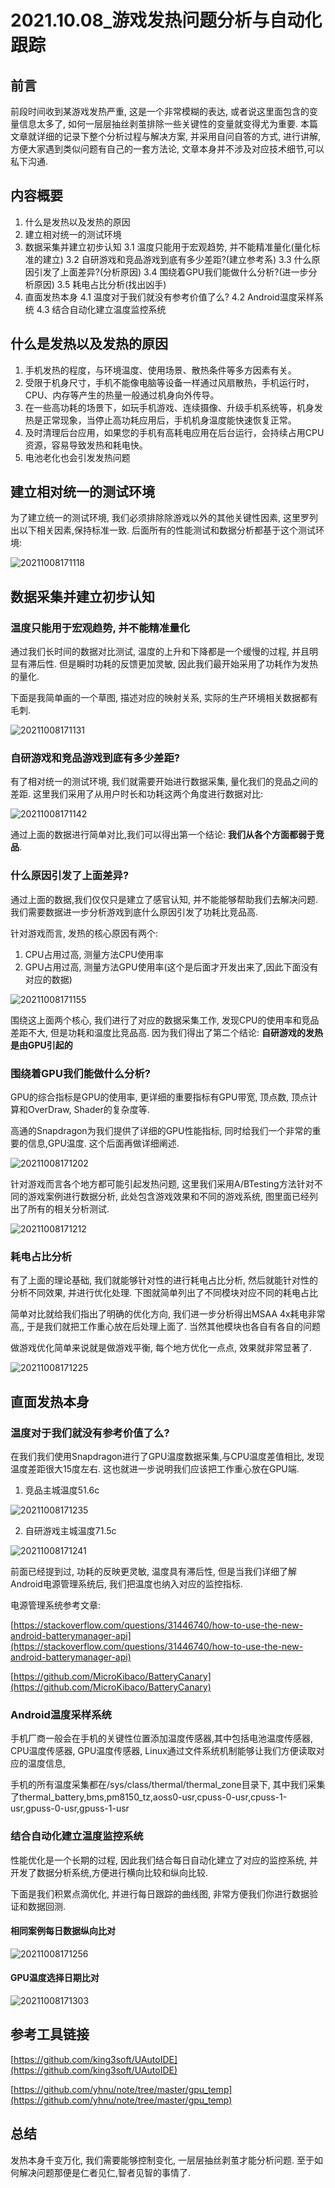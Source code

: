 # 2021.10.08_游戏发热问题分析与自动化跟踪

## 前言

前段时间收到某游戏发热严重, 这是一个非常模糊的表达, 或者说这里面包含的变量信息太多了, 如何一层层抽丝剥茧排除一些关键性的变量就变得尤为重要.
本篇文章就详细的记录下整个分析过程与解决方案, 并采用自问自答的方式, 进行讲解, 方便大家遇到类似问题有自己的一套方法论, 文章本身并不涉及对应技术细节,可以私下沟通.

## 内容概要

1. 什么是发热以及发热的原因
2. 建立相对统一的测试环境
3. 数据采集并建立初步认知
    3.1 温度只能用于宏观趋势, 并不能精准量化(量化标准的建立)
    3.2 自研游戏和竞品游戏到底有多少差距?(建立参考系)
    3.3 什么原因引发了上面差异?(分析原因)
    3.4 围绕着GPU我们能做什么分析?(进一步分析原因)
    3.5 耗电占比分析(找出凶手)
4. 直面发热本身
    4.1 温度对于我们就没有参考价值了么?
    4.2 Android温度采样系统
    4.3 结合自动化建立温度监控系统

## 什么是发热以及发热的原因

1. 手机发热的程度，与环境温度、使用场景、散热条件等多方因素有关。
2. 受限于机身尺寸，手机不能像电脑等设备一样通过风扇散热，手机运行时，CPU、内存等产生的热量一般通过机身向外传导。
3. 在一些高功耗的场景下，如玩手机游戏、连续摄像、升级手机系统等，机身发热是正常现象，当停止高功耗应用后，手机机身温度能快速恢复正常。
4. 及时清理后台应用，如果您的手机有高耗电应用在后台运行，会持续占用CPU资源，容易导致发热和耗电快。
5. 电池老化也会引发发热问题

## 建立相对统一的测试环境

为了建立统一的测试环境, 我们必须排除除游戏以外的其他关键性因素, 这里罗列出以下相关因素,保持标准一致. 后面所有的性能测试和数据分析都基于这个测试环境:

![20211008171118](https://cdn.jsdelivr.net/gh/yhnu/PicBed/20211008171118.png)

## 数据采集并建立初步认知

### 温度只能用于宏观趋势, 并不能精准量化

通过我们长时间的数据对比测试, 温度的上升和下降都是一个缓慢的过程, 并且明显有滞后性. 但是瞬时功耗的反馈更加灵敏, 因此我们最开始采用了功耗作为发热的量化.

下面是我简单画的一个草图, 描述对应的映射关系, 实际的生产环境相关数据都有毛刺.

![20211008171131](https://cdn.jsdelivr.net/gh/yhnu/PicBed/20211008171131.png)

### 自研游戏和竞品游戏到底有多少差距?

有了相对统一的测试环境, 我们就需要开始进行数据采集,  量化我们的竞品之间的差距. 这里我们采用了从用户时长和功耗这两个角度进行数据对比:

![20211008171142](https://cdn.jsdelivr.net/gh/yhnu/PicBed/20211008171142.png)

通过上面的数据进行简单对比,我们可以得出第一个结论: **我们从各个方面都弱于竞品**.

### 什么原因引发了上面差异?

通过上面的数据,我们仅仅只是建立了感官认知, 并不能能够帮助我们去解决问题. 我们需要数据进一步分析游戏到底什么原因引发了功耗比竞品高.

针对游戏而言, 发热的核心原因有两个:

1. CPU占用过高, 测量方法CPU使用率
2. GPU占用过高, 测量方法GPU使用率(这个是后面才开发出来了,因此下面没有对应的数据)

![20211008171155](https://cdn.jsdelivr.net/gh/yhnu/PicBed/20211008171155.png)

围绕这上面两个核心, 我们进行了对应的数据采集工作, 发现CPU的使用率和竞品差距不大, 但是功耗和温度比竞品高. 因为我们得出了第二个结论: **自研游戏的发热是由GPU引起的**

### 围绕着GPU我们能做什么分析?

GPU的综合指标是GPU的使用率, 更详细的重要指标有GPU带宽, 顶点数, 顶点计算和OverDraw, Shader的复杂度等.

高通的Snapdragon为我们提供了详细的GPU性能指标, 同时给我们一个非常的重要的信息,GPU温度. 这个后面再做详细阐述.

![20211008171202](https://cdn.jsdelivr.net/gh/yhnu/PicBed/20211008171202.png)

针对游戏而言各个地方都可能引起发热问题, 这里我们采用A/BTesting方法针对不同的游戏案例进行数据分析, 此处包含游戏效果和不同的游戏系统, 图里面已经列出了所有的相关分析测试.

![20211008171212](https://cdn.jsdelivr.net/gh/yhnu/PicBed/20211008171212.png)

### 耗电占比分析

有了上面的理论基础, 我们就能够针对性的进行耗电占比分析, 然后就能针对性的分析不同效果, 并进行优化处理. 下图就简单列出了不同模块对应不同的耗电占比

简单对比就给我们指出了明确的优化方向, 我们进一步分析得出MSAA 4x耗电非常高,, 于是我们就把工作重心放在后处理上面了. 当然其他模块也各自有各自的问题

做游戏优化简单来说就是做游戏平衡, 每个地方优化一点点, 效果就非常显著了.

![20211008171225](https://cdn.jsdelivr.net/gh/yhnu/PicBed/20211008171225.png)

## 直面发热本身

### 温度对于我们就没有参考价值了么?

在我们我们使用Snapdragon进行了GPU温度数据采集,与CPU温度差值相比, 发现温度差距很大15度左右. 这也就进一步说明我们应该把工作重心放在GPU端.

1. 竞品主城温度51.6c

![20211008171235](https://cdn.jsdelivr.net/gh/yhnu/PicBed/20211008171235.png)

2. 自研游戏主城温度71.5c

![20211008171241](https://cdn.jsdelivr.net/gh/yhnu/PicBed/20211008171241.png)

前面已经提到过, 功耗的反映更灵敏, 温度具有滞后性, 但是当我们详细了解Android电源管理系统后, 我们把温度也纳入对应的监控指标.

电源管理系统参考文章:

[https://stackoverflow.com/questions/31446740/how-to-use-the-new-android-batterymanager-api](https://stackoverflow.com/questions/31446740/how-to-use-the-new-android-batterymanager-api)

[https://github.com/MicroKibaco/BatteryCanary](https://github.com/MicroKibaco/BatteryCanary)

### Android温度采样系统

手机厂商一般会在手机的关键性位置添加温度传感器,其中包括电池温度传感器, CPU温度传感器, GPU温度传感器, Linux通过文件系统机制能够让我们方便读取对应的温度信息,

手机的所有温度采集都在/sys/class/thermal/thermal_zone目录下, 其中我们采集了thermal_battery,bms,pm8150_tz,aoss0-usr,cpuss-0-usr,cpuss-1-usr,gpuss-0-usr,gpuss-1-usr

### 结合自动化建立温度监控系统

性能优化是一个长期的过程, 因此我们结合每日自动化建立了对应的监控系统, 并开发了数据分析系统,方便进行横向比较和纵向比较.

下面是我们积累点滴优化, 并进行每日跟踪的曲线图, 非常方便我们你进行数据验证和数据回测.

#### 相同案例每日数据纵向比对

![20211008171256](https://cdn.jsdelivr.net/gh/yhnu/PicBed/20211008171256.png)

#### GPU温度选择日期比对

![20211008171303](https://cdn.jsdelivr.net/gh/yhnu/PicBed/20211008171303.png)

## 参考工具链接

[https://github.com/king3soft/UAutoIDE](https://github.com/king3soft/UAutoIDE)

[https://github.com/yhnu/note/tree/master/gpu_temp](https://github.com/yhnu/note/tree/master/gpu_temp)

## 总结

发热本身千变万化, 我们需要能够控制变化, 一层层抽丝剥茧才能分析问题. 至于如何解决问题那便是仁者见仁,智者见智的事情了.

